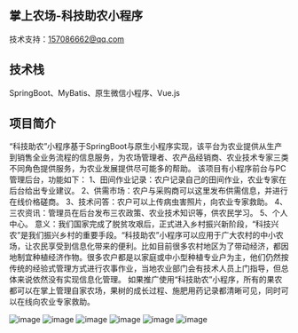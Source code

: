 ## 掌上农场-科技助农小程序  
技术支持：157086662@qq.com
## 技术栈  
SpringBoot、MyBatis、原生微信小程序、Vue.js

## 项目简介  
“科技助农”小程序基于SpringBoot与原生小程序实现，该平台为农业提供从生产到销售全业务流程的信息服务，为农场管理者、农产品经销商、农业技术专家三类不同角色提供服务，为农业发展提供尽可能多的帮助。
该项目有小程序前台与PC管理后台，功能如下：
1、田间作业记录：农户记录自己的田间作业，农业专家在后台给出专业建议。
2、供需市场：农户与采购商可以这里发布供需信息，并进行在线价格磋商。
3、技术问答：农户可以上传病虫害照片，向农业专家救助。
4、三农资讯：管理员在后台发布三农政策、农业技术知识等，供农民学习。
5、个人中心。
意义：我们国家完成了脱贫攻艰后，正式进入乡村振兴新阶段，“科技兴农”是我们振兴乡村的重要手段。“科技助农”小程序可以应用于广大农村的中小农场，让农民享受到信息化带来的便利。比如目前很多农村地区为了带动经济，都因地制宜种植经济作物。很多农户都是以家庭或中小型种植专业户为主，他们仍然按传统的经验式管理方式进行农事作业，当地农业部门会有技术人员上门指导，但总体来说依然没有实现信息化管理。
如果推广使用“科技助农”小程序，所有的果农都可以在掌上管理自家农场，果树的成长过程、施肥用药记录都清晰可见，同时可以在线向农业专家救助。

![image](http://129.211.222.131:18080/images/github/farm2025-1.jpg) 
![image](http://129.211.222.131:18080/images/github/farm2025-2.jpg) 
![image](http://129.211.222.131:18080/images/github/farm2025-3.jpg) 
![image](http://129.211.222.131:18080/images/github/farm2025-4.jpg) 
![image](http://129.211.222.131:18080/images/github/farm2025-5.jpg) 
![image](http://129.211.222.131:18080/images/github/farm2025-6.png) 
